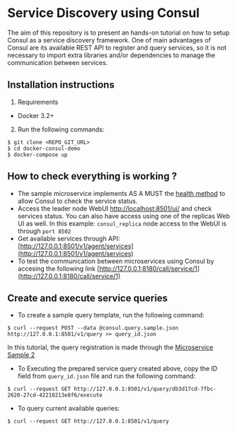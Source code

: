 
# Service Discovery using Consul

The aim of this repository is to present an hands-on tutorial on how to setup Consul as a service discovery framework. One of main advantages of Consul are its available REST API to register and query services, so it is not necessary to import extra libraries and/or dependencies to manage the communication between services.

## Installation instructions

1. Requirements

* Docker 3.2+

2. Run the following commands:

```
$ git clone <REPO_GIT_URL>
$ cd docker-consul-demo
$ docker-compose up  
```


## How to check everything is working ?

* The sample microservice implements AS A MUST the [health method](http://127.0.0.1:8080/health) to allow Consul to check the service status.
* Access the leader node WebUI [http://localhost:8501/ui/](http://127.0.0.1:8501/ui/) and check services status. You can also have access using one of the replicas Web UI as well. In this example: `consul_replica` node access to the WebUI is through `port 8502`
* Get available services through API: [http://127.0.0.1:8501/v1/agent/services](http://127.0.0.1:8501/v1/agent/services)
* To test the communication between microservices using Consul by accesing the following link [http://127.0.0.1:8180/call/service/1](http://127.0.0.1:8180/call/service/1)


## Create and execute service queries

* To create a sample query template, run the following command:

```
$ curl --request POST --data @consul.query.sample.json http://127.0.0.1:8501/v1/query >> query_id.json
```

In this tutorial, the query registration is made through the [Microservice Sample 2](microservice_sample_2/Server.py)

* To Executing the prepared service query created above, copy the ID field from `query_id.json` file and run the following command:

```
$ curl --request GET http://127.0.0.1:8501/v1/query/db3d17cd-7fbc-2620-27cd-42218213e8f6/execute
```

* To query current available queries:

```
$ curl --request GET http://127.0.0.1:8501/v1/query
```
